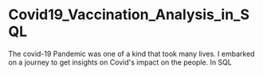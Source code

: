 # Covid19_Vaccination_Analysis_in_SQL
The covid-19 Pandemic was one of a kind that took many lives. I embarked on a journey to get insights on Covid's impact on the people. In SQL
